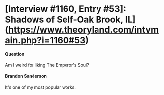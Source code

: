 # [Interview #1160, Entry #53]: Shadows of Self-Oak Brook, IL](https://www.theoryland.com/intvmain.php?i=1160#53)

#### Question

Am I weird for liking The Emperor's Soul?

#### Brandon Sanderson

It's one of my most popular works.

